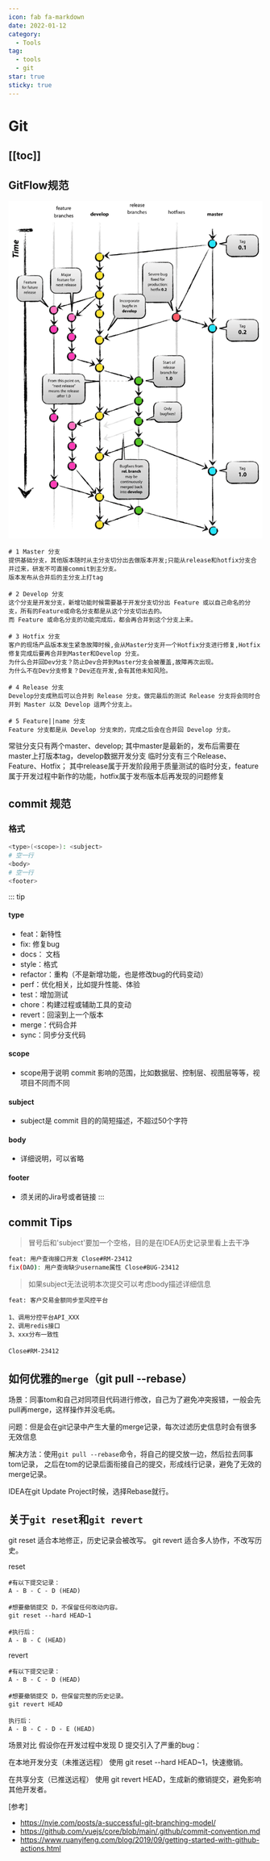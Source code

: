 ```yaml
---
icon: fab fa-markdown
date: 2022-01-12
category:
  - Tools
tag:
  - tools
  - git
star: true
sticky: true
---
```


# Git

[[toc]]
---

## GitFlow规范

![GitFlow](../../.vuepress/public/assets/images/gitflow.png)

```text
# 1 Master 分支
提供基础分支，其他版本随时从主分支切分出去做版本开发;只能从release和hotfix分支合并过来，研发不可直接commit到主分支。
版本发布从合并后的主分支上打tag

# 2 Develop 分支
这个分支是开发分支，新增功能时候需要基于开发分支切分出 Feature 或以自己命名的分支，所有的Feature或命名分支都是从这个分支切出去的。
而 Feature 或命名分支的功能完成后，都会再合并到这个分支上来。

# 3 Hotfix 分支
客户的现场产品版本发生紧急故障时候,会从Master分支开一个Hotfix分支进行修复,Hotfix 修复完成后要再合并到Master和Develop 分支。
为什么合并回Dev分支？防止Dev合并到Master分支会被覆盖,故障再次出现。
为什么不在Dev分支修复？Dev还在开发,会有其他未知风险。

# 4 Release 分支
Develop分支成熟后可以合并到 Release 分支。做完最后的测试 Release 分支将会同时合并到 Master 以及 Develop 這两个分支上。

# 5 Feature||name 分支
Feature 分支都是从 Develop 分支來的，完成之后会在合并回 Develop 分支。
```
常驻分支只有两个master、develop;
其中master是最新的，发布后需要在master上打版本tag，develop数据开发分支 临时分支有三个Release、Feature、Hotfix；
其中release属于开发阶段用于质量测试的临时分支，feature属于开发过程中新作的功能，hotfix属于发布版本后再发现的问题修复

## commit 规范

### 格式
```bash
<type>(<scope>): <subject>
# 空一行
<body>
# 空一行
<footer>
```
::: tip
#### type
- feat：新特性
- fix: 修复bug
- docs： 文档
- style：格式
- refactor：重构（不是新增功能，也是修改bug的代码变动）
- perf：优化相关，比如提升性能、体验
- test：增加测试
- chore：构建过程或辅助工具的变动
- revert：回滚到上一个版本
- merge：代码合并
- sync：同步分支代码
#### scope
- scope用于说明 commit 影响的范围，比如数据层、控制层、视图层等等，视项目不同而不同
#### subject
- subject是 commit 目的的简短描述，不超过50个字符
#### body
- 详细说明，可以省略
#### footer
- 须关闭的Jira号或者链接
  :::

## commit Tips
> 冒号后和'subject'要加一个空格，目的是在IDEA历史记录里看上去干净

```bash
feat: 用户查询接口开发 Close#RM-23412
fix(DAO): 用户查询缺少username属性 Close#BUG-23412
```

> 如果subject无法说明本次提交可以考虑body描述详细信息
```bash
feat: 客户交易金额同步至风控平台

1、调用分控平台API_XXX
2、调用redis接口
3、xxx分布一致性

Close#RM-23412
```

## 如何优雅的`merge`（git pull --rebase）
场景：同事tom和自己对同项目代码进行修改，自己为了避免冲突报错，一般会先pull再merge，这样操作并没毛病。

问题：但是会在git记录中产生大量的merge记录，每次过滤历史信息时会有很多无效信息

解决方法：使用`git pull --rebase`命令，将自己的提交放一边，然后拉去同事tom记录，
之后在tom的记录后面衔接自己的提交，形成线行记录，避免了无效的merge记录。

IDEA在git Update Project时候，选择Rebase就行。


## 关于`git reset`和`git revert`
git reset 适合本地修正，历史记录会被改写。
git revert 适合多人协作，不改写历史。

reset
```
#有以下提交记录：
A - B - C - D (HEAD)

#想要撤销提交 D，不保留任何改动内容。
git reset --hard HEAD~1

#执行后：
A - B - C (HEAD)
```

revert
```
#有以下提交记录：
A - B - C - D (HEAD)

#想要撤销提交 D，但保留完整的历史记录。
git revert HEAD

执行后：
A - B - C - D - E (HEAD)
```

场景对比
假设你在开发过程中发现 D 提交引入了严重的bug：

在本地开发分支（未推送远程）
使用 git reset --hard HEAD~1，快速撤销。

在共享分支（已推送远程）
使用 git revert HEAD，生成新的撤销提交，避免影响其他开发者。


[参考]
- https://nvie.com/posts/a-successful-git-branching-model/
- https://github.com/vuejs/core/blob/main/.github/commit-convention.md
- https://www.ruanyifeng.com/blog/2019/09/getting-started-with-github-actions.html
